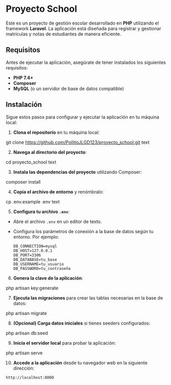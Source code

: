 # Proyecto School

Este es un proyecto de gestión escolar desarrollado en **PHP** utilizando el framework **Laravel**. La aplicación está diseñada para registrar y gestionar matrículas y notas de estudiantes de manera eficiente.

## Requisitos

Antes de ejecutar la aplicación, asegúrate de tener instalados los siguientes requisitos:

- **PHP 7.4+**
- **Composer**
- **MySQL** (o un servidor de base de datos compatible)

## Instalación

Sigue estos pasos para configurar y ejecutar la aplicación en tu máquina local:

1. **Clona el repositorio** en tu máquina local:

git clone https://github.com/PollitoJLGD123/proyecto_school.git
text

2. **Navega al directorio del proyecto**:

cd proyecto_school
text

3. **Instala las dependencias del proyecto** utilizando Composer:

composer install

4. **Copia el archivo de entorno** y renómbralo:

cp .env.example .env
text

5. **Configura tu archivo `.env`**:
- Abre el archivo `.env` en un editor de texto.
- Configura los parámetros de conexión a la base de datos según tu entorno. Por ejemplo:

  ```
  DB_CONNECTION=mysql
  DB_HOST=127.0.0.1
  DB_PORT=3306
  DB_DATABASE=tu_base
  DB_USERNAME=tu_usuario
  DB_PASSWORD=tu_contraseña
  ```

6. **Genera la clave de la aplicación**:

php artisan key:generate

7. **Ejecuta las migraciones** para crear las tablas necesarias en la base de datos:

php artisan migrate

8. **(Opcional) Carga datos iniciales** si tienes seeders configurados:

php artisan db:seed

9. **Inicia el servidor local** para probar la aplicación:

php artisan serve

10. **Accede a la aplicación** desde tu navegador web en la siguiente dirección:

 ```
 http://localhost:8000
 ```
